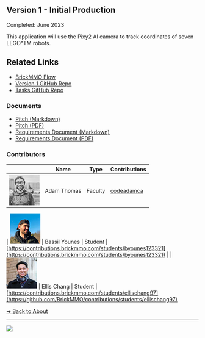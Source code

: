 <style>@import url("//readme.codeadam.ca/readme.css");</style>

## Version 1 - Initial Production


Completed: June 2023

This application will use the Pixy2 AI camera to track coordinates of seven LEGO^TM robots.

## Related Links

- [BrickMMO Flow](https://flow.brickmmo.com)
- [Version 1 GitHub Repo](https://github.com/BrickMMO/gps-v1)
- [Tasks GitHub Repo](https://github.com/BrickMMO/tasks)

### Documents

- [Pitch (Markdown)](v1/gps-v1-pitch)
- [Pitch (PDF)](v1/gps-v1-pitch.pdf)
- [Requirements Document (Markdown)](v1/gps-v1-requirements)
- [Requirements Document (PDF)](v1/gps-v1-requirements.pdf)

### Contributors

| | Name | Type | Contributions |
| - | - | - | - |
| ![codeadamca](faculty/codeadamca.png) | Adam Thomas | Faculty | [codeadamca](https://contributions.brickmmo.com/faculty/codeadamca) |

| ![byounes123321](students/byounes123321.png) | Bassil Younes | Student | [https://contributions.brickmmo.com/students/byounes123321](https://contributions.brickmmo.com/students/byounes123321) |
| ![ellischang97](students/ellischang97.png) | Ellis Chang | Student | [https://contributions.brickmmo.com/students/ellischang97](https://github.com/BrickMMO/contributions/students/ellischang97)

[&#10132; Back to About](/gps-about/)

---

<a href="https://brickmmo.com">
<img src="https://brickmmo.com/images/brickmmo-logo-horizontal.jpg" width="100">
</a>
